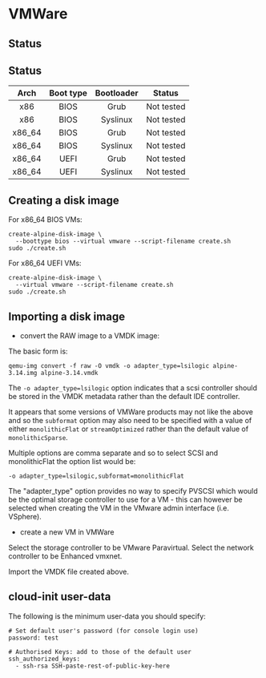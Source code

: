 # VMWare

## Status

## Status

| Arch     | Boot type | Bootloader | Status     |
|:--------:|:---------:|:----------:|:----------:|
| x86      | BIOS      | Grub       | Not tested |
| x86      | BIOS      | Syslinux   | Not tested |
| x86_64   | BIOS      | Grub       | Not tested |
| x86_64   | BIOS      | Syslinux   | Not tested |
| x86_64   | UEFI      | Grub       | Not tested |
| x86_64   | UEFI      | Syslinux   | Not tested |

## Creating a disk image

For x86_64 BIOS VMs:

```
create-alpine-disk-image \
  --boottype bios --virtual vmware --script-filename create.sh
sudo ./create.sh
```

For x86_64 UEFI VMs:

```
create-alpine-disk-image \
  --virtual vmware --script-filename create.sh
sudo ./create.sh
```

## Importing a disk image

- convert the RAW image to a VMDK image:

The basic form is:

```
qemu-img convert -f raw -O vmdk -o adapter_type=lsilogic alpine-3.14.img alpine-3.14.vmdk
```

The ```-o adapter_type=lsilogic``` option indicates that a scsi controller
should be stored in the VMDK metadata rather than the default IDE controller.

It appears that some versions of VMWare products may not like the above and so
the ```subformat``` option may also need to be specified with a value of
either ```monolithicFlat``` or ```streamOptimized``` rather than the default
value of ```monolithicSparse```.

Multiple options are comma separate and so to select SCSI and monolithicFlat
the option list would be:

```
-o adapter_type=lsilogic,subformat=monolithicFlat
```

The "adapter_type" option provides no way to specify PVSCSI which would be
the optimal storage controller to use for a VM - this can however be
selected when creating the VM in the VMware admin interface (i.e. VSphere).

- create a new VM in VMWare

Select the storage controller to be VMware Paravirtual.
Select the network controller to be Enhanced vmxnet.

Import the VMDK file created above.

## cloud-init user-data

The following is the minimum user-data you should specify:

```
# Set default user's password (for console login use)
password: test

# Authorised Keys: add to those of the default user
ssh_authorized_keys:
  - ssh-rsa SSH-paste-rest-of-public-key-here
```
